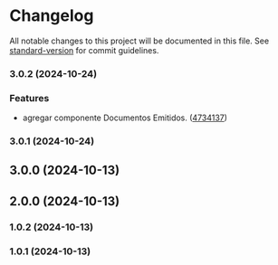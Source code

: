 # Changelog

All notable changes to this project will be documented in this file. See [standard-version](https://github.com/conventional-changelog/standard-version) for commit guidelines.

### 3.0.2 (2024-10-24)


### Features

* agregar componente Documentos Emitidos. ([4734137](https://github.com/oscarjesus2/jobbusiness/commit/47341377fcf7f393a4c9cdb41c6486c520fbadd7))

### 3.0.1 (2024-10-24)

## 3.0.0 (2024-10-13)

## 2.0.0 (2024-10-13)

### 1.0.2 (2024-10-13)

### 1.0.1 (2024-10-13)
